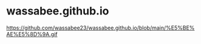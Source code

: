 # wassabee.github.io
https://github.com/wassabee23/wassabee.github.io/blob/main/%E5%BE%AE%E5%8D%9A.gif
